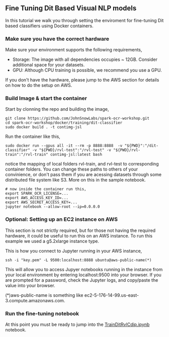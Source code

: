 ## Fine Tuning Dit Based Visual NLP models
In this tutorial we walk you through setting the enviroment for fine-tuning Dit based classifiers using Docker containers.
### Make sure you have the correct hardware
Make sure your environment supports the following requirements,
* Storage: The image with all dependencies occupies ~ 12GB. Consider additional space for your datasets.
* GPU: Although CPU training is possible, we recommend you use a GPU.

If you don't have the hardware, please jump to the AWS section for details on how to do the setup on AWS.

### Build Image & start the container
Start by clonning the repo and building the image,
```
git clone https://github.com/JohnSnowLabs/spark-ocr-workshop.git
cd spark-ocr-workshop/docker/training/dit-classifier
sudo docker build . -t contimg-jsl
```
Run the container like this,
```
sudo docker run --gpus all -it --rm -p 8888:8888  -v "${PWD}":"/dit-classifier" -v "${PWD}/rvl-test":"/rvl-test" -v "${PWD}/rvl-train":"/rvl-train" contimg-jsl:latest bash
```
notice the mapping of local folders rvl-train, and rvl-test to corresponding container folders. You can change these paths to others of your convinience, or don't pass them if you are acessing datasets through some distributed file system like S3. More on this in the sample notebook.

```
# now inside the container run this,
export SPARK_OCR_LICENSE=...
export AWS_ACCESS_KEY_ID=...
export AWS_SECRET_ACCESS_KEY=...
jupyter notebook --allow-root --ip=0.0.0.0
```

### Optional: Setting up an EC2 instance on AWS
This section is not strictly required, but for those not having the required hardware, it could be useful to run this on an AWS instance. To run this example we used a g5.2xlarge instance type.

This is how you connect to Jupyter running in your AWS instance,
```
ssh -i "key.pem" -L 9500:localhost:8888 ubuntu@aws-public-name(*)

```

This will allow you to access Jupyer notebooks running in the instance from your local environment by entering localhost:9500 into your browser. If you are prompted for a password, check the Jupyter logs, and copy/paste the value into your browser.

(*)aws-public-name is something like ec2-5-176-14-99.us-east-3.compute.amazonaws.com.

### Run the fine-tuning notebook
At this point you must be ready to jump into the [TrainDitRvlCdip.ipynb](https://github.com/JohnSnowLabs/spark-ocr-workshop/blob/table_exstraction_pipeline/docker/training/dit-classifier/TrainDitRvlCdip.ipynb) notebook.

